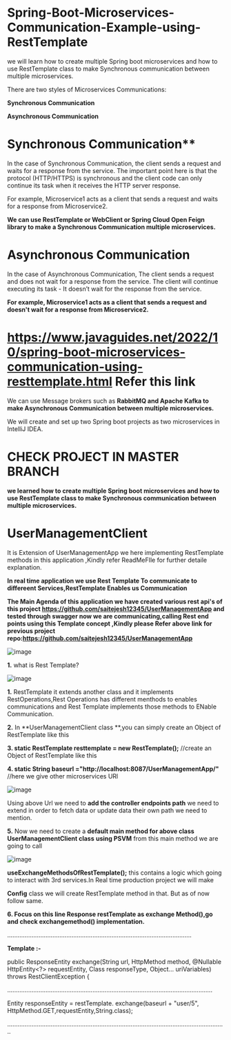 # Spring-Boot-Microservices-Communication-Example-using-RestTemplate
 we will learn how to create multiple Spring boot microservices and how to use RestTemplate class to make Synchronous communication between multiple microservices.

There are two styles of Microservices Communications:

**Synchronous Communication**

**Asynchronous Communication**

# Synchronous Communication**
In the case of Synchronous Communication, the client sends a request and waits for a response from the service. The important point here is that the protocol (HTTP/HTTPS) is synchronous and the client code can only continue its task when it receives the HTTP server response. 

For example, Microservice1 acts as a client that sends a request and waits for a response from Microservice2.

**We can use RestTemplate or WebClient or Spring Cloud Open Feign library to make a Synchronous Communication multiple microservices.**

# Asynchronous Communication

In the case of Asynchronous Communication, The client sends a request and does not wait for a response from the service. The client will continue executing its task - It doesn’t wait for the response from the service. 

**For example, Microservice1 acts as a client that sends a request and doesn't wait for a response from Microservice2.**
# https://www.javaguides.net/2022/10/spring-boot-microservices-communication-using-resttemplate.html Refer this link
We can use Message brokers such as **RabbitMQ and Apache Kafka to make Asynchronous Communication between multiple microservices.**

 
We will create and set up two Spring boot projects as two microservices in IntelliJ IDEA.


# CHECK PROJECT IN MASTER BRANCH

**we learned how to create multiple Spring boot microservices and how to use RestTemplate class to make Synchronous communication between multiple microservices.**




# UserManagementClient
It is Extension of UserManagementApp we here implementing RestTemplate methods in this application ,Kindly refer ReadMeFIle for further detaile explanation.


**In real time application we use Rest Template To communicate to differeent Services,RestTemplate Enables us Communication**

**The Main Agenda of this application we have created various rest api's of this project https://github.com/saitejesh12345/UserManagementApp and tested through swagger now we are communicating,calling Rest end points using this Template concept ,Kindly please Refer above link for previous project repo:https://github.com/saitejesh12345/UserManagementApp**

![image](https://github.com/saitejesh12345/UserManagementClient/assets/108732167/a639f83b-ebaa-4e81-bcfe-bceda84ddccf)

**1.** what is Rest Template?

![image](https://github.com/saitejesh12345/UserManagementClient/assets/108732167/5df8eaa8-7e00-4e6e-9a37-b5e58c8d3d8a)


**1.** RestTemplate it extends another class and it implements RestOperations,Rest Operations has different menthods to enables communications and Rest Template implements those methods to ENable Communication.

**2.** In **UserManagementClient class **,you can simply create an Object of RestTemplate like this

**3. static RestTemplate resttemplate = new RestTemplate();**    //create an Object of RestTemplate like this

**4. static String baseurl ="http://localhost:8087/UserManagementApp/"**   //here we give other microservices URl 

![image](https://github.com/saitejesh12345/UserManagementClient/assets/108732167/4128fd5d-91e2-4023-bc26-e215ce6336a5)


Using above Url we need to **add the controller endpoints path** we need to extend in order to fetch data or update data their own path we need to mention.

**5.** Now we need to create a **default main method for above class UserManagementClient class** **using PSVM** from this main method we are going to call

![image](https://github.com/saitejesh12345/UserManagementClient/assets/108732167/70dfa635-1303-407e-ad48-2e6e1ffc1e6e)


**useExchangeMethodsOfRestTemplate();**  this contains a logic which going to interact with 3rd services.In Real time production project we will make 

**Config** class we will create RestTemplate method in that. But as of now follow same.


**6.	Focus on this line Response restTemplate as exchange Method(),go and check exchangemethod() implementation.**


..........................................................................................................

**Template :-**

public <T> ResponseEntity<T> exchange(String url, HttpMethod method,
			@Nullable HttpEntity<?> requestEntity, Class<T> responseType, Object... uriVariables)
			throws RestClientException {


......................................................................................................................


Entity<User> responseEntity = restTemplate.
				exchange(baseurl + "user/5", HttpMethod.GET,requestEntity,String.class);

..............................................................................................................................

